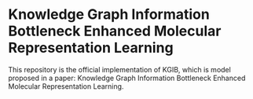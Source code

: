 # Knowledge Graph Information Bottleneck Enhanced Molecular Representation Learning
This repository is the official implementation of KGIB, which is model proposed in a paper: Knowledge Graph Information Bottleneck Enhanced Molecular Representation Learning.
